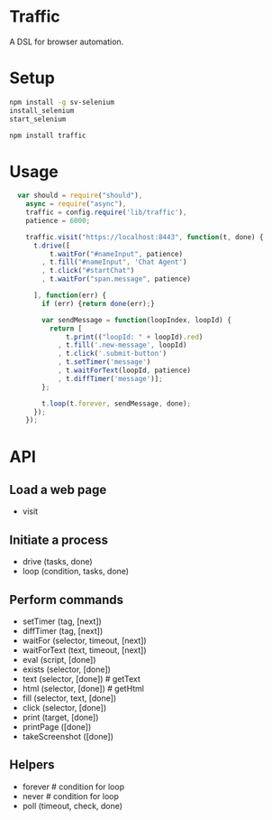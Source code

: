 # Traffic

A DSL for browser automation.

# Setup

```bash
npm install -g sv-selenium
install_selenium
start_selenium

npm install traffic
```

# Usage

```javascript
  var should = require("should"),
    async = require("async"),
    traffic = config.require('lib/traffic'),
    patience = 6000;

    traffic.visit("https://localhost:8443", function(t, done) {
      t.drive([
          t.waitFor("#nameInput", patience)
        , t.fill("#nameInput", 'Chat Agent')
        , t.click("#startChat")
        , t.waitFor("span.message", patience)

      ], function(err) {
        if (err) {return done(err);}

        var sendMessage = function(loopIndex, loopId) {
          return [
              t.print(("loopId: " + loopId).red)
            , t.fill('.new-message', loopId)
            , t.click('.submit-button')
            , t.setTimer('message')
            , t.waitForText(loopId, patience)
            , t.diffTimer('message')];
        };

        t.loop(t.forever, sendMessage, done);
      });
    });
```

# API

## Load a web page

* visit

## Initiate a process

* drive (tasks, done)
* loop (condition, tasks, done)

## Perform commands

* setTimer (tag, [next])
* diffTimer (tag, [next])
* waitFor (selector, timeout, [next])
* waitForText (text, timeout, [next])
* eval (script, [done])
* exists (selector, [done])
* text (selector, [done]) # getText
* html (selector, [done]) # getHtml
* fill (selector, text, [done])
* click (selector, [done])
* print (target, [done])
* printPage ([done])
* takeScreenshot ([done])

## Helpers

* forever # condition for loop
* never # condition for loop
* poll (timeout, check, done)
